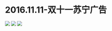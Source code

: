 # 2016.11.11-双十一苏宁广告

![](https://bilicover2016.github.io/2016.11.11-1.jpg)
![](https://bilicover2016.github.io/2016.11.11-2.jpg)
![](https://bilicover2016.github.io/2016.11.11-3.jpg)